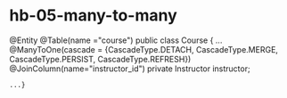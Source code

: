 # hb-05-many-to-many

@Entity
@Table(name ="course")
public class Course {
	...
	@ManyToOne(cascade = {CascadeType.DETACH, CascadeType.MERGE, 
			CascadeType.PERSIST, CascadeType.REFRESH})
	@JoinColumn(name="instructor_id")
	private Instructor instructor;
	
	...}
  
  
